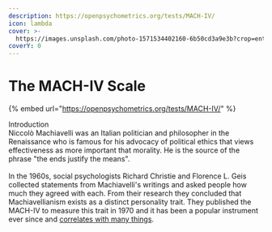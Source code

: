 ```yaml
---
description: https://openpsychometrics.org/tests/MACH-IV/
icon: lambda
cover: >-
  https://images.unsplash.com/photo-1571534402160-6b50cd3a9e3b?crop=entropy&cs=srgb&fm=jpg&ixid=M3wxOTcwMjR8MHwxfHNlYXJjaHw2fHxtYWNofGVufDB8fHx8MTczMDMzMDExOXww&ixlib=rb-4.0.3&q=85
coverY: 0
---
```


# The MACH-IV Scale

{% embed url="https://openpsychometrics.org/tests/MACH-IV/" %}

Introduction\
Niccolò Machiavelli was an Italian politician and philosopher in the Renaissance who is famous for his advocacy of political ethics that views effectiveness as more important that morality. He is the source of the phrase "the ends justify the means".\
\
In the 1960s, social psychologists Richard Christie and Florence L. Geis collected statements from Machiavelli's writings and asked people how much they agreed with each. From their research they concluded that Machiavellianism exists as a distinct personality trait. They published the MACH-IV to measure this trait in 1970 and it has been a popular instrument ever since and [correlates with many things](https://openpsychometrics.org/tests/MACH-IV/demographic-correlations-and-statistics/).
